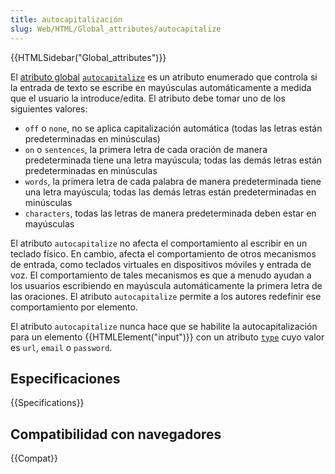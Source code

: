 ```yaml
---
title: autocapitalización
slug: Web/HTML/Global_attributes/autocapitalize
---
```


{{HTMLSidebar("Global_attributes")}}

El [atributo global](/es/docs/Web/HTML/Global_attributes) [`autocapitalize`](/es/docs/Web/HTML/Element/input#autocapitalize) es un atributo enumerado que controla si la entrada de texto se escribe en mayúsculas automáticamente a medida que el usuario la introduce/edita. El atributo debe tomar uno de los siguientes valores:

- `off` o `none`, no se aplica capitalización automática (todas las letras están predeterminadas en minúsculas)
- `on` o `sentences`, la primera letra de cada oración de manera predeterminada tiene una letra mayúscula; todas las demás letras están predeterminadas en minúsculas
- `words`, la primera letra de cada palabra de manera predeterminada tiene una letra mayúscula; todas las demás letras están predeterminadas en minúsculas
- `characters`, todas las letras de manera predeterminada deben estar en mayúsculas

El atributo `autocapitalize` no afecta el comportamiento al escribir en un teclado físico. En cambio, afecta el comportamiento de otros mecanismos de entrada, como teclados virtuales en dispositivos móviles y entrada de voz. El comportamiento de tales mecanismos es que a menudo ayudan a los usuarios escribiendo en mayúscula automáticamente la primera letra de las oraciones. El atributo `autocapitalize` permite a los autores redefinir ese comportamiento por elemento.

El atributo `autocapitalize` nunca hace que se habilite la autocapitalización para un elemento {{HTMLElement("input")}} con un atributo [`type`](/es/docs/Web/HTML/Element/input#type) cuyo valor es `url`, `email` o `password`.

## Especificaciones

{{Specifications}}

## Compatibilidad con navegadores

{{Compat}}
